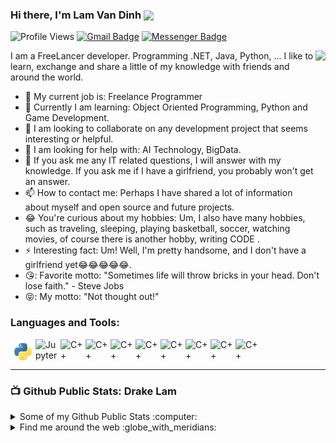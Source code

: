 ### Hi there, I'm Lam Van Dinh <img src="https://verified-badge.vedb.me/wp-content/uploads/2020/07/Facebook-Logo-Verified-Badge-PNG.png" align="center" height="20"/>
![Profile Views](https://komarev.com/ghpvc/?username=drakelam&color=blue)
[![Gmail Badge](https://img.shields.io/badge/-dinhlam.music7830@gmail.com-c14438?style=flat&logo=Gmail&logoColor=white)](mailto:dinhlam.music7830@gmail.com "Connect via Email")
[![Messenger Badge](https://img.shields.io/badge/-Messenger-0078FF?style=flat&logo=Messenger&logoColor=white)](https://m.me/DrakeLam.Dev "Connect on Facebook")

<a href="https://drakelam.com"><img src="https://drakelam.github.io/DrakeUI-Framework/image/drakelam.gif" align="right" height="300" /></a>

I am a FreeLancer developer. Programming .NET, Java, Python, ... I like to learn, exchange and share a little of my knowledge with friends and around the world.

- 🔭 My current job is: Freelance Programmer
- 🌱 Currently I am learning: Object Oriented Programming, Python and Game Development.
- 👯 I am looking to collaborate on any development project that seems interesting or helpful.
- 🤔 I am looking for help with: AI Technology, BigData.
- 💬 If you ask me any IT related questions, I will answer with my knowledge. If you ask me if I have a girlfriend, you probably won't get an answer.
- 📫 How to contact me: Perhaps I have shared a lot of information about myself and open source and future projects.
- 😂 You're curious about my hobbies: Um, I also have many hobbies, such as traveling, sleeping, playing basketball, soccer, watching movies, of course there is another hobby, writing CODE .
- ⚡ Interesting fact: Um! Well, I'm pretty handsome, and I don't have a girlfriend yet😂😂😂😂😂.
- 😘: Favorite motto: "Sometimes life will throw bricks in your head. Don't lose faith." - Steve Jobs
- 😝: My motto: "Not thought out!"

### Languages and Tools:

<img align="left" alt="Python" width="40px" src="https://raw.githubusercontent.com/github/explore/80688e429a7d4ef2fca1e82350fe8e3517d3494d/topics/python/python.png"/>
<img align="left" alt="Jupyter" width="40px" src="https://drakelam.github.io/DrakeUI-Framework/image/c-plus.png"/>
<img align="left" alt="C++" width="40px" src="https://drakelam.github.io/DrakeUI-Framework/image/c-sharp.png"/>
<img align="left" alt="C++" width="40px" src="https://drakelam.github.io/DrakeUI-Framework/image/java.png"/>
<img align="left" alt="C++" width="40px" src="https://drakelam.github.io/DrakeUI-Framework/image/unity.png"/>
<img align="left" alt="C++" width="40px" src="https://drakelam.github.io/DrakeUI-Framework/image/visualstudio.png"/>
<img align="left" alt="C++" width="40px" src="https://drakelam.github.io/DrakeUI-Framework/image/pycharm.png"/>
<img align="left" alt="C++" width="40px" src="https://drakelam.github.io/DrakeUI-Framework/image/phpstorm.png"/>
<img align="left" alt="C++" width="40px" src="https://drakelam.github.io/DrakeUI-Framework/image/eclipse.png"/>
<img align="left" alt="C++" width="40px" src="https://drakelam.github.io/DrakeUI-Framework/image/android-original.svg"/>


<br />
<br />

---

### 📺 Github Public Stats: Drake Lam
<details>
  <summary>Some of my Github Public Stats :computer:</summary>
  
   <a href="https://drakelam.com/"><img src="https://drakelam.github.io/DrakeUI-Framework/image/lamvandinh.jpg" align="right" height="275" /></a>

  [![My Github Stats](https://github-readme-stats.vercel.app/api/?username=drakelam&count_private=true&theme=tokyonight&showicons=true)](https://github.com/drakelam)

  ----
  
</details>

<details>
  <summary>Find me around the web :globe_with_meridians:</summary>
  
[![Instagram Badge](https://img.shields.io/badge/-Instagram-C13584?style=flat&logo=Instagram&logoColor=white)](# "Follow on Instagram")
[![YouTube Badge](https://img.shields.io/badge/-YouTube-FF0000?style=flat&logo=YouTube&logoColor=white)](# "My YouTube")
----

</details>
  
  
  
  
  
  
  
  
